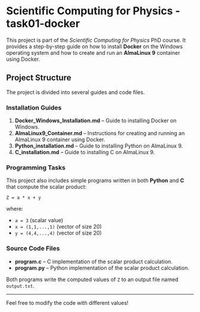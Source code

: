 # Scientific Computing for Physics - task01-docker

This project is part of the *Scientific Computing for Physics* PhD course. It provides a step-by-step guide on how to install **Docker** on the Windows operating system and how to create and run an **AlmaLinux 9** container using Docker.  

## Project Structure  

The project is divided into several guides and code files.

### Installation Guides
1. **Docker_Windows_Installation.md** – Guide to installing Docker on Windows.  
2. **AlmaLinux9_Container.md** – Instructions for creating and running an AlmaLinux 9 container using Docker.  
3. **Python_installation.md** – Guide to installing Python on AlmaLinux 9.  
4. **C_installation.md** – Guide to installing C on AlmaLinux 9.  

### Programming Tasks
This project also includes simple programs written in both **Python** and **C** that compute the scalar product:

```
Z = a * x + y
```
where:
- `a = 3` (scalar value)  
- `x = (1,1,...,1)` (vector of size 20)  
- `y = (4,4,...,4)` (vector of size 20)  

### Source Code Files
- **program.c** – C implementation of the scalar product calculation.  
- **program.py** – Python implementation of the scalar product calculation.  

Both programs write the computed values of `Z` to an output file named `output.txt`.  

---

Feel free to modify the code with different values!  

